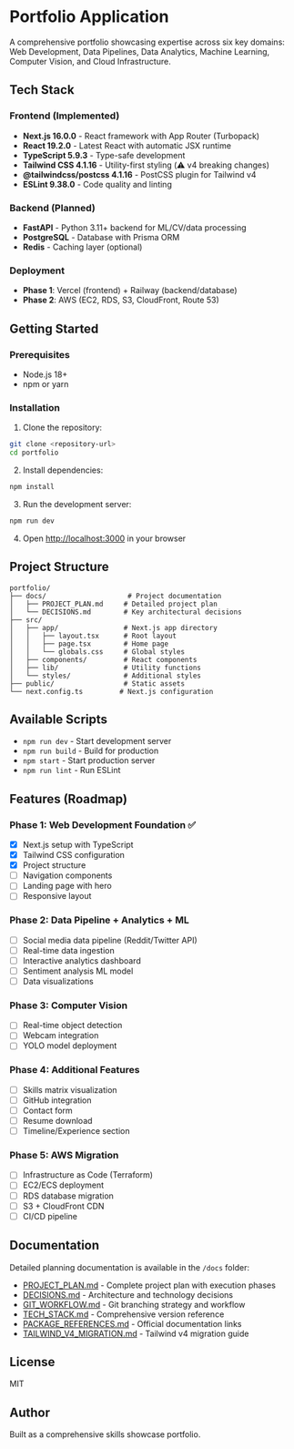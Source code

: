 # Portfolio Application

A comprehensive portfolio showcasing expertise across six key domains: Web Development, Data Pipelines, Data Analytics, Machine Learning, Computer Vision, and Cloud Infrastructure.

## Tech Stack

### Frontend (Implemented)
- **Next.js 16.0.0** - React framework with App Router (Turbopack)
- **React 19.2.0** - Latest React with automatic JSX runtime
- **TypeScript 5.9.3** - Type-safe development
- **Tailwind CSS 4.1.16** - Utility-first styling (⚠️ v4 breaking changes)
- **@tailwindcss/postcss 4.1.16** - PostCSS plugin for Tailwind v4
- **ESLint 9.38.0** - Code quality and linting

### Backend (Planned)
- **FastAPI** - Python 3.11+ backend for ML/CV/data processing
- **PostgreSQL** - Database with Prisma ORM
- **Redis** - Caching layer (optional)

### Deployment
- **Phase 1**: Vercel (frontend) + Railway (backend/database)
- **Phase 2**: AWS (EC2, RDS, S3, CloudFront, Route 53)

## Getting Started

### Prerequisites
- Node.js 18+
- npm or yarn

### Installation

1. Clone the repository:
```bash
git clone <repository-url>
cd portfolio
```

2. Install dependencies:
```bash
npm install
```

3. Run the development server:
```bash
npm run dev
```

4. Open [http://localhost:3000](http://localhost:3000) in your browser

## Project Structure

```
portfolio/
├── docs/                    # Project documentation
│   ├── PROJECT_PLAN.md     # Detailed project plan
│   └── DECISIONS.md        # Key architectural decisions
├── src/
│   ├── app/                # Next.js app directory
│   │   ├── layout.tsx      # Root layout
│   │   ├── page.tsx        # Home page
│   │   └── globals.css     # Global styles
│   ├── components/         # React components
│   ├── lib/                # Utility functions
│   └── styles/             # Additional styles
├── public/                 # Static assets
└── next.config.ts         # Next.js configuration
```

## Available Scripts

- `npm run dev` - Start development server
- `npm run build` - Build for production
- `npm start` - Start production server
- `npm run lint` - Run ESLint

## Features (Roadmap)

### Phase 1: Web Development Foundation ✅
- [x] Next.js setup with TypeScript
- [x] Tailwind CSS configuration
- [x] Project structure
- [ ] Navigation components
- [ ] Landing page with hero
- [ ] Responsive layout

### Phase 2: Data Pipeline + Analytics + ML
- [ ] Social media data pipeline (Reddit/Twitter API)
- [ ] Real-time data ingestion
- [ ] Interactive analytics dashboard
- [ ] Sentiment analysis ML model
- [ ] Data visualizations

### Phase 3: Computer Vision
- [ ] Real-time object detection
- [ ] Webcam integration
- [ ] YOLO model deployment

### Phase 4: Additional Features
- [ ] Skills matrix visualization
- [ ] GitHub integration
- [ ] Contact form
- [ ] Resume download
- [ ] Timeline/Experience section

### Phase 5: AWS Migration
- [ ] Infrastructure as Code (Terraform)
- [ ] EC2/ECS deployment
- [ ] RDS database migration
- [ ] S3 + CloudFront CDN
- [ ] CI/CD pipeline

## Documentation

Detailed planning documentation is available in the `/docs` folder:
- [PROJECT_PLAN.md](./docs/PROJECT_PLAN.md) - Complete project plan with execution phases
- [DECISIONS.md](./docs/DECISIONS.md) - Architecture and technology decisions
- [GIT_WORKFLOW.md](./docs/GIT_WORKFLOW.md) - Git branching strategy and workflow
- [TECH_STACK.md](./docs/TECH_STACK.md) - Comprehensive version reference
- [PACKAGE_REFERENCES.md](./docs/PACKAGE_REFERENCES.md) - Official documentation links
- [TAILWIND_V4_MIGRATION.md](./docs/TAILWIND_V4_MIGRATION.md) - Tailwind v4 migration guide

## License

MIT

## Author

Built as a comprehensive skills showcase portfolio.
